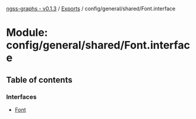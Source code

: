 [ngss-graphs - v0.1.3](../README.md) / [Exports](../modules.md) / config/general/shared/Font.interface

# Module: config/general/shared/Font.interface

## Table of contents

### Interfaces

- [Font](../interfaces/config_general_shared_font_interface.font.md)
